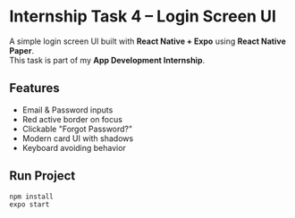 # Internship Task 4 – Login Screen UI

A simple login screen UI built with **React Native + Expo** using **React Native Paper**.  
This task is part of my **App Development Internship**.

## Features
- Email & Password inputs
- Red active border on focus
- Clickable "Forgot Password?"
- Modern card UI with shadows
- Keyboard avoiding behavior

## Run Project
```bash
npm install
expo start
